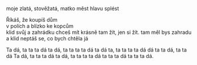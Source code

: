 moje zlatá, stověžatá, matko měst
hlavu splést

Říkáš, že koupíš dům  
v polích a blízko ke kopcům  
klid svůj a zahrádku chceš mít
krásně tam žít, jen si žít.
tam měl bys zahradu a klid
neptáš se, co bych chtěla já



Ta dá, ta ta ta dá
ta dá, ta ta ta ta dá
ta dá ta, ta ta ta ta dá
dá ta ta dá, ta ta dá
Ta dá, ta ta ta dá
ta dá, ta ta ta ta dá
ta ta ta dá
ta ta ta dá.

